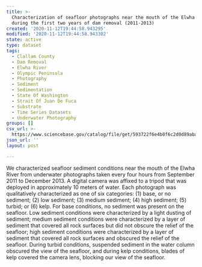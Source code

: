 ```yaml
---
title: >-
  Characterization of seafloor photographs near the mouth of the Elwha River
  during the first two years of dam removal (2011-2013)
created: '2020-11-12T19:44:58.943295'
modified: '2020-11-12T19:44:58.943302'
state: active
type: dataset
tags:
  - Clallam County
  - Dam Removal
  - Elwha River
  - Olympic Peninsula
  - Photography
  - Sediment
  - Sedimentation
  - State Of Washington
  - Strait Of Juan De Fuca
  - Substrate
  - Time Series Datasets
  - Underwater Photography
groups: []
csv_url: >-
  https://www.sciencebase.gov/catalog/file/get/593722f6e4b0f6c2d0d89aba?name=tripod_photo_classigications.csv
json_url: ''
layout: post

---
```

We characterized seafloor sediment conditions near the mouth of the Elwha River from underwater photographs taken every four hours from September 2011 to December 2013. A digital camera was affixed to a tripod that was deployed in approximately 10 meters of water. Each photograph was qualitatively characterized as one of six categories: (1) base, or no sediment; (2) low sediment; (3) medium sediment; (4) high sediment; (5) turbid; or (6) kelp. For base conditions, no sediment was present on the seafloor. Low sediment conditions were characterized by a light dusting of sediment; medium sediment conditions were characterized by a layer of sediment that covered all rock surfaces but did not obscure the relief of the seafloor; high sediment conditions were characterized by a layer of sediment that covered all rock surfaces and obscured the relief of the seafloor. During turbid conditions, suspended sediment in the water column obscured the view of the seafloor, and during kelp conditions, blades of kelp covered the camera lens, blocking our view of the seafloor.
